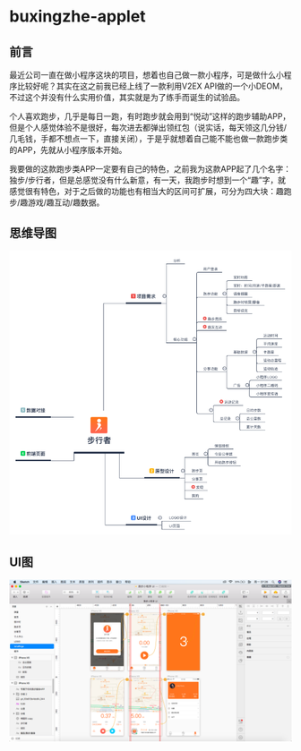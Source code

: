 # buxingzhe-applet

## 前言

最近公司一直在做小程序这块的项目，想着也自己做一款小程序，可是做什么小程序比较好呢？其实在这之前我已经上线了一款利用V2EX API做的一个小DEOM，不过这个并没有什么实用价值，其实就是为了练手而诞生的试验品。

个人喜欢跑步，几乎是每日一跑，有时跑步就会用到“悦动”这样的跑步辅助APP，但是个人感觉体验不是很好，每次进去都弹出领红包（说实话，每天领这几分钱/几毛钱，手都不想点一下，直接关闭），于是乎就想着自己能不能也做一款跑步类的APP，先就从小程序版本开始。

我要做的这款跑步类APP一定要有自己的特色，之前我为这款APP起了几个名字：独步/步行者，但是总感觉没有什么新意，有一天，我跑步时想到一个“趣”字，就感觉很有特色，对于之后做的功能也有相当大的区间可扩展，可分为四大块：趣跑步/趣游戏/趣互动/趣数据。

## 思维导图
![思维导图](./images/步行者-思维导图.png)

## UI图
![UI预览图](./images/步行者-UI预览图.png)
